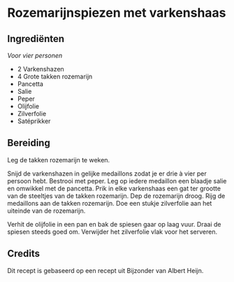 # Rozemarijnspiezen met varkenshaas
## Ingrediënten
_Voor vier personen_

- 2 Varkenshazen
- 4 Grote takken rozemarijn
- Pancetta
- Salie
- Peper
- Olijfolie
- Zilverfolie
- Satéprikker

## Bereiding
Leg de takken rozemarijn te weken. 

Snijd de varkenshazen in gelijke medaillons zodat je er drie à vier per persoon hebt. Bestrooi met peper. Leg op iedere medaillon een blaadje salie en omwikkel met de pancetta. Prik in elke varkenshaas een gat ter grootte van de steeltjes van de takken rozemarijn. Dep de rozemarijn droog. Rijg de medaillons aan de takken rozemarijn. Doe een stukje zilverfolie aan het uiteinde van de rozemarijn.

Verhit de olijfolie in een pan en bak de spiesen gaar op laag vuur. Draai de spiesen steeds goed om. Verwijder het zilverfolie vlak voor het serveren.

## Credits
Dit recept is gebaseerd op een recept uit Bijzonder van Albert Heijn.
